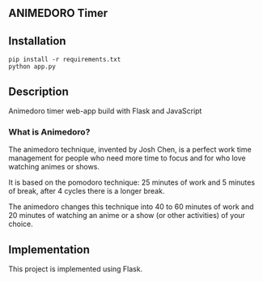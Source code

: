 ## ANIMEDORO Timer

## Installation

```
pip install -r requirements.txt
python app.py
```

## Description
Animedoro timer web-app build with Flask and JavaScript

### What is Animedoro?
The animedoro technique, invented by Josh Chen, is a perfect work time management for people who need more time to focus and for who love watching animes or shows.

It is based on the pomodoro technique: 25 minutes of work and 5 minutes of break, after 4 cycles there is a longer break. 

The animedoro changes this technique into 40 to 60 minutes of work and 20 minutes of watching an anime or a show (or other activities) of your choice. 

## Implementation

This project is implemented using Flask.